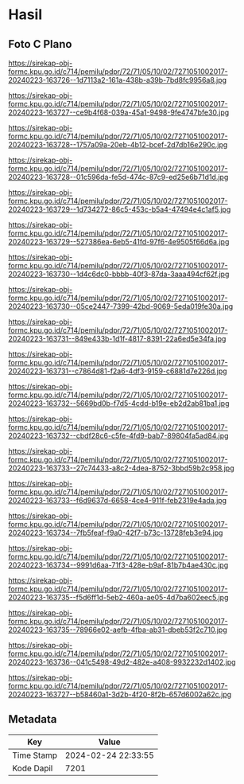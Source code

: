 # Hasil

## Foto C Plano

https://sirekap-obj-formc.kpu.go.id/c714/pemilu/pdpr/72/71/05/10/02/7271051002017-20240223-163726--1d7113a2-161a-438b-a39b-7bd8fc9956a8.jpg

https://sirekap-obj-formc.kpu.go.id/c714/pemilu/pdpr/72/71/05/10/02/7271051002017-20240223-163727--ce9b4f68-039a-45a1-9498-9fe4747bfe30.jpg

https://sirekap-obj-formc.kpu.go.id/c714/pemilu/pdpr/72/71/05/10/02/7271051002017-20240223-163728--1757a09a-20eb-4b12-bcef-2d7db16e290c.jpg

https://sirekap-obj-formc.kpu.go.id/c714/pemilu/pdpr/72/71/05/10/02/7271051002017-20240223-163728--01c596da-fe5d-474c-87c9-ed25e6b71d1d.jpg

https://sirekap-obj-formc.kpu.go.id/c714/pemilu/pdpr/72/71/05/10/02/7271051002017-20240223-163729--1d734272-86c5-453c-b5a4-47494e4c1af5.jpg

https://sirekap-obj-formc.kpu.go.id/c714/pemilu/pdpr/72/71/05/10/02/7271051002017-20240223-163729--527386ea-6eb5-41fd-97f6-4e9505f66d6a.jpg

https://sirekap-obj-formc.kpu.go.id/c714/pemilu/pdpr/72/71/05/10/02/7271051002017-20240223-163730--1d4c6dc0-bbbb-40f3-87da-3aaa494cf62f.jpg

https://sirekap-obj-formc.kpu.go.id/c714/pemilu/pdpr/72/71/05/10/02/7271051002017-20240223-163730--05ce2447-7399-42bd-9069-5eda019fe30a.jpg

https://sirekap-obj-formc.kpu.go.id/c714/pemilu/pdpr/72/71/05/10/02/7271051002017-20240223-163731--849e433b-1d1f-4817-8391-22a6ed5e34fa.jpg

https://sirekap-obj-formc.kpu.go.id/c714/pemilu/pdpr/72/71/05/10/02/7271051002017-20240223-163731--c7864d81-f2a6-4df3-9159-c6881d7e226d.jpg

https://sirekap-obj-formc.kpu.go.id/c714/pemilu/pdpr/72/71/05/10/02/7271051002017-20240223-163732--5669bd0b-f7d5-4cdd-b19e-eb2d2ab81ba1.jpg

https://sirekap-obj-formc.kpu.go.id/c714/pemilu/pdpr/72/71/05/10/02/7271051002017-20240223-163732--cbdf28c6-c5fe-4fd9-bab7-89804fa5ad84.jpg

https://sirekap-obj-formc.kpu.go.id/c714/pemilu/pdpr/72/71/05/10/02/7271051002017-20240223-163733--27c74433-a8c2-4dea-8752-3bbd59b2c958.jpg

https://sirekap-obj-formc.kpu.go.id/c714/pemilu/pdpr/72/71/05/10/02/7271051002017-20240223-163733--f6d9637d-6658-4ce4-911f-feb2319e4ada.jpg

https://sirekap-obj-formc.kpu.go.id/c714/pemilu/pdpr/72/71/05/10/02/7271051002017-20240223-163734--7fb5feaf-f9a0-42f7-b73c-13728feb3e94.jpg

https://sirekap-obj-formc.kpu.go.id/c714/pemilu/pdpr/72/71/05/10/02/7271051002017-20240223-163734--9991d6aa-71f3-428e-b9af-81b7b4ae430c.jpg

https://sirekap-obj-formc.kpu.go.id/c714/pemilu/pdpr/72/71/05/10/02/7271051002017-20240223-163735--f5d6ff1d-5eb2-460a-ae05-4d7ba602eec5.jpg

https://sirekap-obj-formc.kpu.go.id/c714/pemilu/pdpr/72/71/05/10/02/7271051002017-20240223-163735--78966e02-aefb-4fba-ab31-dbeb53f2c710.jpg

https://sirekap-obj-formc.kpu.go.id/c714/pemilu/pdpr/72/71/05/10/02/7271051002017-20240223-163736--041c5498-49d2-482e-a408-9932232d1402.jpg

https://sirekap-obj-formc.kpu.go.id/c714/pemilu/pdpr/72/71/05/10/02/7271051002017-20240223-163727--b58460a1-3d2b-4f20-8f2b-657d6002a62c.jpg


## Metadata

| Key        | Value               |
| ---------- | ------------------- |
| Time Stamp | 2024-02-24 22:33:55 |
| Kode Dapil | 7201                |



